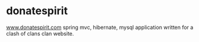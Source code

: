 donatespirit
============

www.donatespirit.com
spring mvc, hibernate, mysql application written for a clash of clans clan website.
